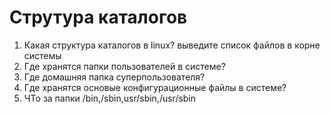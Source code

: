 # Струтура каталогов

1) Какая структура каталогов в linux? выведите список файлов в корне системы
2) Где хранятся папки пользователей в системе?
3) Где домашняя папка суперпользователя?
4) Где хранятся основые конфигурационные файлы в системе?
5) ЧТо за папки /bin,/sbin,usr/sbin,/usr/sbin
